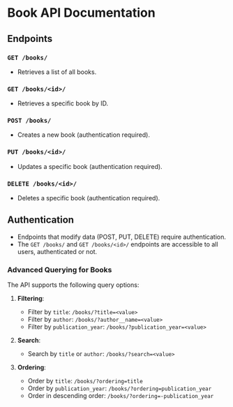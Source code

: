 # 

# Book API Documentation

## Endpoints

### `GET /books/`
- Retrieves a list of all books.

### `GET /books/<id>/`
- Retrieves a specific book by ID.

### `POST /books/`
- Creates a new book (authentication required).

### `PUT /books/<id>/`
- Updates a specific book (authentication required).

### `DELETE /books/<id>/`
- Deletes a specific book (authentication required).

## Authentication

- Endpoints that modify data (POST, PUT, DELETE) require authentication.
- The `GET /books/` and `GET /books/<id>/` endpoints are accessible to all users, authenticated or not.

### Advanced Querying for Books

The API supports the following query options:

1. **Filtering**:
   - Filter by `title`: `/books/?title=<value>`
   - Filter by `author`: `/books/?author__name=<value>`
   - Filter by `publication_year`: `/books/?publication_year=<value>`

2. **Search**:
   - Search by `title` or `author`: `/books/?search=<value>`

3. **Ordering**:
   - Order by `title`: `/books/?ordering=title`
   - Order by `publication_year`: `/books/?ordering=publication_year`
   - Order in descending order: `/books/?ordering=-publication_year`
